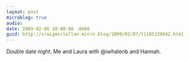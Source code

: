 ```yaml
---
layout: post
microblog: true
audio: 
date: 2009-02-06 18:00:00 -0600
guid: http://craigmcclellan.micro.blog/2009/02/07/t1185220942.html
---
```

Double date night.  Me and Laura with @iwhalenb and Hannah.

